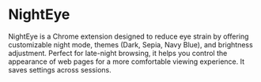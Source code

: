 # NightEye
NightEye is a Chrome extension designed to reduce eye strain by offering customizable night mode, themes (Dark, Sepia, Navy Blue), and brightness adjustment. Perfect for late-night browsing, it helps you control the appearance of web pages for a more comfortable viewing experience. It saves settings across sessions.
